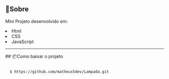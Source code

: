 
## 📝Sobre
Mini Projeto desenvolvido em:
<li> Html
<li> CSS
<li> JavaScript
<hr>
## 📦Como baixar o projeto

```bash

  $ https://github.com/matheus5dev/Lampada.git


```